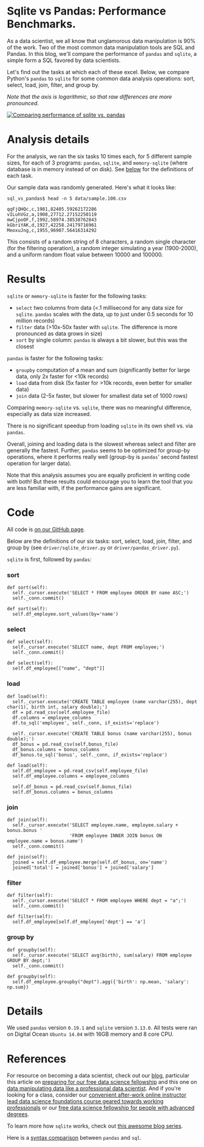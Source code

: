 # Sqlite vs Pandas: Performance Benchmarks.

As a data scientist, we all know that unglamorous data manipulation is 90% of the work.  Two of the most common data manipulation tools are SQL and Pandas.  In this blog, we'll compare the performance of `pandas` and `sqlite`, a simple form a SQL favored by data scientists.

Let's find out the tasks at which each of these excel. Below, we compare
Python's `pandas` to `sqlite` for some common data analysis operations: sort,
select, load, join, filter, and group by.

*Note that the axis is logarithmic, so that raw differences are more pronounced.*

<div class='tableauPlaceholder' id='viz1487191497220' style='position: relative'><noscript><a href='#'><img alt='Comparing performance of sqlite vs. pandas ' src='https:&#47;&#47;public.tableau.com&#47;static&#47;images&#47;Co&#47;Comparingperformanceofsqliteandpython-pandas&#47;bars&#47;1_rss.png' style='border: none' /></a></noscript><object class='tableauViz'  style='display:none;'><param name='host_url' value='https%3A%2F%2Fpublic.tableau.com%2F' /> <param name='site_root' value='' /><param name='name' value='Comparingperformanceofsqliteandpython-pandas&#47;bars' /><param name='tabs' value='no' /><param name='toolbar' value='yes' /><param name='static_image' value='https:&#47;&#47;public.tableau.com&#47;static&#47;images&#47;Co&#47;Comparingperformanceofsqliteandpython-pandas&#47;bars&#47;1.png' /> <param name='animate_transition' value='yes' /><param name='display_static_image' value='yes' /><param name='display_spinner' value='yes' /><param name='display_overlay' value='yes' /><param name='display_count' value='yes' /></object></div>                <script type='text/javascript'>                    var divElement = document.getElementById('viz1487191497220');                    var vizElement = divElement.getElementsByTagName('object')[0];                    vizElement.style.width='100%';vizElement.style.height=(divElement.offsetWidth*0.75)+'px';                    var scriptElement = document.createElement('script');                    scriptElement.src = 'https://public.tableau.com/javascripts/api/viz_v1.js';                    vizElement.parentNode.insertBefore(scriptElement, vizElement);                </script>

# Analysis details

For the analysis, we ran the six tasks 10 times each, for 5 different sample
sizes, for each of 3 programs: `pandas`, `sqlite`, and `memory-sqlite` (where
database is in memory instead of on disk). See [below](#Code) for the definitions of
each task.

Our sample data was randomly generated. Here's what it looks like:

	sql_vs_pandas$ head -n 5 data/sample.100.csv

	qqFjQHQc,c,1981,82405.59262172286
	vILuhVGz,a,1908,27712.27152250119
	mwCjpoOF,f,1992,58974.38538762843
	kGbriYAK,d,1927,42258.24179716961
	MeoxuJng,c,1955,96907.56416314292
	
This consists of a random string of 8 characters, a random single character
(for the filtering operation), a random integer simulating a year (1900-2000), and
a uniform random float value between 10000 and 100000.


# Results

`sqlite` or `memory-sqlite` is faster for the following tasks:

  * `select` two columns from data (<.1 millisecond for any data size for
    `sqlite`. `pandas` scales with the data, up to just under 0.5 seconds for
    10 million records)
  * `filter` data (>10x-50x faster with `sqlite`. The difference is more
    pronounced as data grows in size)
  * `sort` by single column: `pandas` is always a bit slower, but this was the
    closest


`pandas` is faster for the following tasks:

  * `groupby` computation of a mean and sum (significantly better for large
    data, only 2x faster for <10k records)
  * `load` data from disk (5x faster for >10k records, even better for smaller
    data)
  * `join` data (2-5x faster, but slower for smallest data set of 1000 rows)

Comparing `memory-sqlite` vs. `sqlite`, there was no meaningful difference,
especially as data size increased.
  
There is no significant speedup from loading `sqlite` in its own shell vs. via
`pandas`.

Overall, joining and loading data is the slowest whereas select and filter are
generally the fastest. Further, `pandas` seems to be optimized for group-by
operations, where it performs really well (group-by is `pandas`' second fastest
operation for larger data).

Note that this analysis assumes you are equally proficient in writing code with
both!  But these results could encourage you to learn the tool that you are
less familiar with, if the performance gains are significant.

# Code

All code
is
[on our GitHub page](https://github.com/thedataincubator/data-science-blogs).

Below are the definitions of our six tasks: sort, select, load, join, filter,
and group by (see `driver/sqlite_driver.py` or `driver/pandas_driver.py`).

`sqlite` is first, followed by `pandas`:

### sort

	def sort(self):
	  self._cursor.execute('SELECT * FROM employee ORDER BY name ASC;')
	  self._conn.commit()
	
	def sort(self):
	  self.df_employee.sort_values(by='name')

### select

	def select(self):
	  self._cursor.execute('SELECT name, dept FROM employee;')
	  self._conn.commit()
	
	def select(self):
	  self.df_employee[["name", "dept"]]

### load

	def load(self):
	  self._cursor.execute('CREATE TABLE employee (name varchar(255), dept char(1), birth int, salary double);')
	  df = pd.read_csv(self.employee_file)
	  df.columns = employee_columns
	  df.to_sql('employee', self._conn, if_exists='replace')
	
	  self._cursor.execute('CREATE TABLE bonus (name varchar(255), bonus double);')
	  df_bonus = pd.read_csv(self.bonus_file)
	  df_bonus.columns = bonus_columns
	  df_bonus.to_sql('bonus', self._conn, if_exists='replace')
	
	def load(self):
	  self.df_employee = pd.read_csv(self.employee_file)
	  self.df_employee.columns = employee_columns
	
	  self.df_bonus = pd.read_csv(self.bonus_file)
	  self.df_bonus.columns = bonus_columns

### join

	def join(self):
	  self._cursor.execute('SELECT employee.name, employee.salary + bonus.bonus '
	                       'FROM employee INNER JOIN bonus ON employee.name = bonus.name')
	  self._conn.commit()
	
	def join(self):
	  joined = self.df_employee.merge(self.df_bonus, on='name')
	  joined['total'] = joined['bonus'] + joined['salary']

### filter

	def filter(self):
	  self._cursor.execute('SELECT * FROM employee WHERE dept = "a";')
	  self._conn.commit()
	
	def filter(self):
	  self.df_employee[self.df_employee['dept'] == 'a']

### group by

	def groupby(self):
	  self._cursor.execute('SELECT avg(birth), sum(salary) FROM employee GROUP BY dept;')
	  self._conn.commit()
	
	def groupby(self):
	  self.df_employee.groupby("dept").agg({'birth': np.mean, 'salary': np.sum})


# Details

We used `pandas` version `0.19.1` and `sqlite` version `3.13.0`. All tests
were ran on Digital Ocean `Ubuntu 14.04` with 16GB memory and 8 core CPU.


# References

For resource on becoming a data scientist, check out our [blog](https://blog.thedataincubator.com/), particular this article on [preparing for our free data science fellowship](https://blog.thedataincubator.com/2014/09/how-to-prepare-for-the-data-incubator/) and this one on [data manipulating data like a professional data scientist](https://blog.thedataincubator.com/2015/01/processing-data-like-a-professional-data-scientist/).  And if you're looking for a class, consider our [convenient after-work online instructor lead data science foundations course geared towards working professionals](https://www.thedataincubator.com/foundations.html) or our [free data science fellowship for people with advanced degrees](https://www.thedataincubator.com/fellowship.html).

To learn more how `sqlite` works, check
out
[this awesome blog series](https://jvns.ca/blog/2014/09/27/how-does-sqlite-work-part-1-pages/).

Here is
a
[syntax comparison](http://pandas.pydata.org/pandas-docs/stable/comparison_with_sql.html) between
`pandas` and `sql`.

